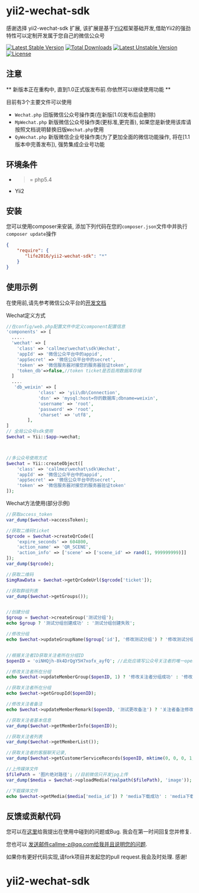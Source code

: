 yii2-wechat-sdk
===============

感谢选择 yii2-wechat-sdk 扩展, 该扩展是基于[Yii2](https://github.com/yiisoft/yii2)框架基础开发,借助Yii2的强劲特性可以定制开发属于您自己的微信公众号

[![Latest Stable Version](https://poser.pugx.org/callmez/yii2-wechat-sdk/v/stable.svg)](https://packagist.org/packages/callmez/yii2-wechat-sdk) [![Total Downloads](https://poser.pugx.org/callmez/yii2-wechat-sdk/downloads.svg)](https://packagist.org/packages/callmez/yii2-wechat-sdk) [![Latest Unstable Version](https://poser.pugx.org/callmez/yii2-wechat-sdk/v/unstable.svg)](https://packagist.org/packages/callmez/yii2-wechat-sdk) [![License](https://poser.pugx.org/callmez/yii2-wechat-sdk/license.svg)](https://packagist.org/packages/callmez/yii2-wechat-sdk)

注意
---
  ** 新版本正在重构中, 直到1.0正式版发布前.你依然可以继续使用功能 **
  
  目前有3个主要文件可以使用
  - `Wechat.php` 旧版微信公众号操作类(在新版[1.0]发布后会删除)
  - `MpWechat.php` 新版微信公众号操作类(更标准,更完善), 如果您是新使用该库请按照文档说明替换旧版`Wechat.php`使用
  - `QyWechat.php` 新版微信企业号操作类(为了更加全面的微信功能操作, 将在[1.1版本中完善发布]), 强势集成企业号功能

环境条件
--------
- >= php5.4
- Yii2

安装
----

您可以使用composer来安装, 添加下列代码在您的``composer.json``文件中并执行``composer update``操作

```json
{
    "require": {
       "life2016/yii2-wechat-sdk": "*"
    }
}
```

使用示例
--------
在使用前,请先参考微信公众平台的[开发文档](http://mp.weixin.qq.com/wiki/index.php?title=%E9%A6%96%E9%A1%B5)

       
		
Wechat定义方式
```php
//在config/web.php配置文件中定义component配置信息
'components' => [
  .....
  'wechat' => [
    'class' => 'callmez\wechat\sdk\Wechat',
    'appId' => '微信公众平台中的appid',
    'appSecret' => '微信公众平台中的secret',
    'token' => '微信服务器对接您的服务器验证token',
	'token_db'=>false,//token ticket是否启用数据库存储
  ]
  ....
   'db_weixin' => [
            'class' => 'yii\db\Connection',
            'dsn' => 'mysql:host=你的数据库;dbname=weixin',
            'username' => 'root',
            'password' => 'root',
            'charset' => 'utf8',
        ],
]
// 全局公众号sdk使用
$wechat = Yii::$app->wechat; 



//多公众号使用方式
$wechat = Yii::createObject([
    'class' => 'callmez\wechat\sdk\Wechat',
    'appId' => '微信公众平台中的appid',
    'appSecret' => '微信公众平台中的secret',
    'token' => '微信服务器对接您的服务器验证token'
]);
```

Wechat方法使用(部分示例)
```php
//获取access_token
var_dump($wechat->accessToken);

//获取二维码ticket
$qrcode = $wechat->createQrCode([
    'expire_seconds' => 604800,
    'action_name' => 'QR_SCENE',
    'action_info' => ['scene' => ['scene_id' => rand(1, 999999999)]]
]);
var_dump($qrcode);

//获取二维码
$imgRawData = $wechat->getQrCodeUrl($qrcode['ticket']);

//获取群组列表
var_dump($wechat->getGroups());


//创建分组
$group = $wechat->createGroup('测试分组');
echo $group ? '测试分组创建成功' : '测试分组创建失败';

//修改分组
echo $wechat->updateGroupName($group['id'], '修改测试分组') ? '修改测试分组成功' : '测试分组创建失败';


//根据关注者ID获取关注者所在分组ID
$openID = 'oiNHQjh-8k4DrQgY5H7xofx_ayfQ'; //此处应填写公众号关注者的唯一openId

//修改关注者所在分组
echo $wechat->updateMemberGroup($openID, 1) ? '修改关注者分组成功' : '修改关注者分组失败';

//获取关注者所在分组
echo $wechat->getGroupId($openID);

//修改关注者备注
echo $wechat->updateMemberRemark($openID, '测试更改备注') ? '关注者备注修改成功' : '关注者备注修改失败';

//获取关注者基本信息
var_dump($wechat->getMemberInfo($openID));

//获取关注者列表
var_dump($wechat->getMemberList());

//获取关注者的客服聊天记录, 
var_dump($wechat->getCustomerServiceRecords($openID, mktime(0, 0, 0, 1, 1, date('Y')), time())); //获取今年的聊天数据(可能获取不到数据)

//上传媒体文件
$filePath = '图片绝对路径'; //目前微信只开发jpg上传
var_dump($media = $wechat->uploadMedia(realpath($filePath), 'image'));

//下载媒体文件
echo $wechat->getMedia($media['media_id']) ? 'media下载成功' : 'media下载失败';

```

反馈或贡献代码
--------------
您可以在[这里](https://github.com/callmez/yii2-wechat-sdk/issues)给我提出在使用中碰到的问题或Bug.
我会在第一时间回复您并修复.

您也可以 发送邮件callme-z@qq.com给我并且说明您的问题.

如果你有更好代码实现,请fork项目并发起您的pull request.我会及时处理. 感谢!
# yii2-wechat-sdk
